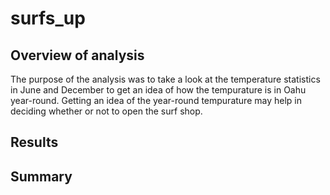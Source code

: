 # surfs_up

## Overview of analysis
The purpose of the analysis was to take a look at the temperature statistics in June and December to get an idea of how the tempurature is in Oahu year-round. Getting an idea of the year-round tempurature may help in deciding whether or not to open the surf shop. 

## Results


## Summary 
